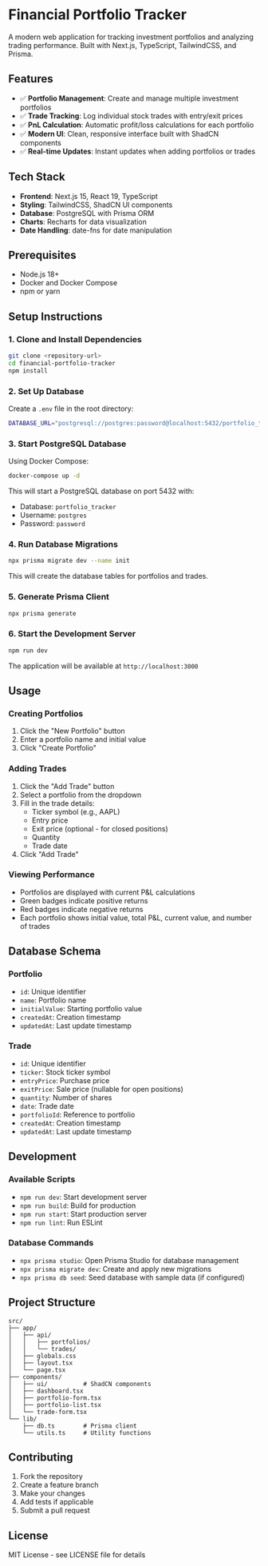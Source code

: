 # Financial Portfolio Tracker

A modern web application for tracking investment portfolios and analyzing trading performance. Built with Next.js, TypeScript, TailwindCSS, and Prisma.

## Features

- ✅ **Portfolio Management**: Create and manage multiple investment portfolios
- ✅ **Trade Tracking**: Log individual stock trades with entry/exit prices
- ✅ **PnL Calculation**: Automatic profit/loss calculations for each portfolio
- ✅ **Modern UI**: Clean, responsive interface built with ShadCN components
- ✅ **Real-time Updates**: Instant updates when adding portfolios or trades

## Tech Stack

- **Frontend**: Next.js 15, React 19, TypeScript
- **Styling**: TailwindCSS, ShadCN UI components
- **Database**: PostgreSQL with Prisma ORM
- **Charts**: Recharts for data visualization
- **Date Handling**: date-fns for date manipulation

## Prerequisites

- Node.js 18+ 
- Docker and Docker Compose
- npm or yarn

## Setup Instructions

### 1. Clone and Install Dependencies

```bash
git clone <repository-url>
cd financial-portfolio-tracker
npm install
```

### 2. Set Up Database

Create a `.env` file in the root directory:

```bash
DATABASE_URL="postgresql://postgres:password@localhost:5432/portfolio_tracker"
```

### 3. Start PostgreSQL Database

Using Docker Compose:

```bash
docker-compose up -d
```

This will start a PostgreSQL database on port 5432 with:
- Database: `portfolio_tracker`
- Username: `postgres`
- Password: `password`

### 4. Run Database Migrations

```bash
npx prisma migrate dev --name init
```

This will create the database tables for portfolios and trades.

### 5. Generate Prisma Client

```bash
npx prisma generate
```

### 6. Start the Development Server

```bash
npm run dev
```

The application will be available at `http://localhost:3000`

## Usage

### Creating Portfolios

1. Click the "New Portfolio" button
2. Enter a portfolio name and initial value
3. Click "Create Portfolio"

### Adding Trades

1. Click the "Add Trade" button
2. Select a portfolio from the dropdown
3. Fill in the trade details:
   - Ticker symbol (e.g., AAPL)
   - Entry price
   - Exit price (optional - for closed positions)
   - Quantity
   - Trade date
4. Click "Add Trade"

### Viewing Performance

- Portfolios are displayed with current P&L calculations
- Green badges indicate positive returns
- Red badges indicate negative returns
- Each portfolio shows initial value, total P&L, current value, and number of trades

## Database Schema

### Portfolio
- `id`: Unique identifier
- `name`: Portfolio name
- `initialValue`: Starting portfolio value
- `createdAt`: Creation timestamp
- `updatedAt`: Last update timestamp

### Trade
- `id`: Unique identifier
- `ticker`: Stock ticker symbol
- `entryPrice`: Purchase price
- `exitPrice`: Sale price (nullable for open positions)
- `quantity`: Number of shares
- `date`: Trade date
- `portfolioId`: Reference to portfolio
- `createdAt`: Creation timestamp
- `updatedAt`: Last update timestamp

## Development

### Available Scripts

- `npm run dev`: Start development server
- `npm run build`: Build for production
- `npm run start`: Start production server
- `npm run lint`: Run ESLint

### Database Commands

- `npx prisma studio`: Open Prisma Studio for database management
- `npx prisma migrate dev`: Create and apply new migrations
- `npx prisma db seed`: Seed database with sample data (if configured)

## Project Structure

```
src/
├── app/
│   ├── api/
│   │   ├── portfolios/
│   │   └── trades/
│   ├── globals.css
│   ├── layout.tsx
│   └── page.tsx
├── components/
│   ├── ui/          # ShadCN components
│   ├── dashboard.tsx
│   ├── portfolio-form.tsx
│   ├── portfolio-list.tsx
│   └── trade-form.tsx
└── lib/
    ├── db.ts        # Prisma client
    └── utils.ts     # Utility functions
```

## Contributing

1. Fork the repository
2. Create a feature branch
3. Make your changes
4. Add tests if applicable
5. Submit a pull request

## License

MIT License - see LICENSE file for details
